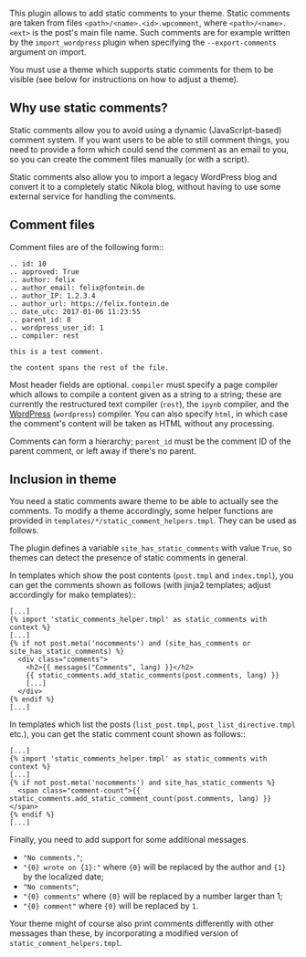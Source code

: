 This plugin allows to add static comments to your theme. Static comments are taken from files `<path>/<name>.<id>.wpcomment`, where `<path>/<name>.<ext>` is the post's main file name. Such comments are for example written by the `import_wordpress` plugin when specifying the `--export-comments` argument on import.

You must use a theme which supports static comments for them to be visible (see below for instructions on how to adjust a theme).


Why use static comments?
------------------------

Static comments allow you to avoid using a dynamic (JavaScript-based) comment system. If you want users to be able to still comment things, you need to provide a form which could send the comment as an email to you, so you can create the comment files manually (or with a script).

Static comments also allow you to import a legacy WordPress blog and convert it to a completely static Nikola blog, without having to use some external service for handling the comments.


Comment files
-------------

Comment files are of the following form::

    .. id: 10
    .. approved: True
    .. author: felix
    .. author_email: felix@fontein.de
    .. author_IP: 1.2.3.4
    .. author_url: https://felix.fontein.de
    .. date_utc: 2017-01-06 11:23:55
    .. parent_id: 8
    .. wordpress_user_id: 1
    .. compiler: rest

    this is a test comment.

    the content spans the rest of the file.

Most header fields are optional. `compiler` must specify a page compiler which allows to compile a content given as a string to a string; these are currently the restructured text compiler (`rest`), the `ipynb` compiler, and the [WordPress](https://plugins.getnikola.com/#wordpress_compiler) (`wordpress`) compiler. You can also specify `html`, in which case the comment's content will be taken as HTML without any processing.

Comments can form a hierarchy; `parent_id` must be the comment ID of the parent comment, or left away if there's no parent.


Inclusion in theme
------------------

You need a static comments aware theme to be able to actually see the comments. To modify a theme accordingly, some helper functions are provided in `templates/*/static_comment_helpers.tmpl`. They can be used as follows.

The plugin defines a variable `site_has_static_comments` with value `True`, so themes can detect the presence of static comments in general.

In templates which show the post contents (`post.tmpl` and `index.tmpl`), you can get the comments shown as follows (with jinja2 templates; adjust accordingly for mako templates)::

    [...]
    {% import 'static_comments_helper.tmpl' as static_comments with context %}
    [...]
    {% if not post.meta('nocomments') and (site_has_comments or site_has_static_comments) %}
      <div class="comments">
        <h2>{{ messages("Comments", lang) }}</h2>
        {{ static_comments.add_static_comments(post.comments, lang) }}
        [...]
      </div>
    {% endif %}
    [...]

In templates which list the posts (`list_post.tmpl`, `post_list_directive.tmpl` etc.), you can get the static comment count shown as follows::

    [...]
    {% import 'static_comments_helper.tmpl' as static_comments with context %}
    [...]
    {% if not post.meta('nocomments') and site_has_static_comments %}
      <span class="comment-count">{{ static_comments.add_static_comment_count(post.comments, lang) }}</span>
    {% endif %}
    [...]

Finally, you need to add support for some additional messages.

* `"No comments."`;
* `"{0} wrote on {1}:"` where `{0}` will be replaced by the author and `{1}` by the localized date;
* `"No comments"`;
* `"{0} comments"` where `{0}` will be replaced by a number larger than 1;
* `"{0} comment"` where `{0}` will be replaced by `1`.

Your theme might of course also print comments differently with other messages than these, by incorporating a modified version of `static_comment_helpers.tmpl`.
